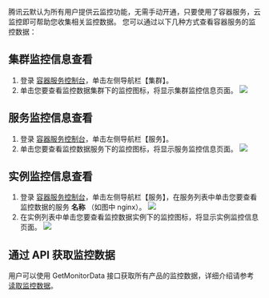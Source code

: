 腾讯云默认为所有用户提供云监控功能，无需手动开通，只要使用了容器服务，云监控即可帮助您收集相关监控数据。
您可以通过以下几种方式查看容器服务的监控数据：
## 集群监控信息查看
1. 登录 [容器服务控制台](https://console.qcloud.com/ccs)，单击左侧导航栏【集群】。
2. 单击您要查看监控数据集群下的监控图标，将显示集群监控信息页面。
![](//mc.qcloudimg.com/static/img/d7d889d66e0af6b30753a5dc2cb0e365/image.png)

## 服务监控信息查看
1. 登录 [容器服务控制台](https://console.qcloud.com/ccs)，单击左侧导航栏【服务】。
2. 单击您要查看监控数据服务下的监控图标，将显示服务监控信息页面。
![](//mc.qcloudimg.com/static/img/83d02d21727f206650e1b1238786ae93/image.png)

## 实例监控信息查看
1. 登录 [容器服务控制台](https://console.qcloud.com/ccs)，单击左侧导航栏【服务】，在服务列表中单击您要查看监控数据的服务 **名称** （如图中 nginx）。
![](//mc.qcloudimg.com/static/img/a6886023547972e9e6561112047cc126/image.png)
2. 在实例列表中单击您要查看监控数据实例下的监控图标，将显示实例监控信息页面。
![](//mc.qcloudimg.com/static/img/fcd40438f1102832a4c9fae5cc7d096f/image.png)

## 通过 API 获取监控数据
用户可以使用 GetMonitorData 接口获取所有产品的监控数据，详细介绍请参考 [读取监控数据](/doc/api/248/4667)。
